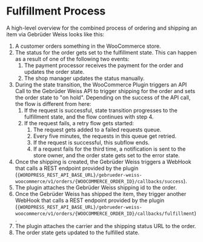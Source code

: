 # Fulfillment Process
A high-level overview for the combined process of ordering and shipping an item via Gebrüder Weiss looks like this:

1) A customer orders something in the WooCommerce store.
2) The status for the order gets set to the fulfillment state. This can happen as a result of one of the following two events:
   1) The payment processor receives the payment for the order and updates the order state.
   2) The shop manager updates the status manually.
3) During the state transition, the WooCommerce Plugin triggers an API Call to the Gebrüder Weiss API to trigger shipping for the order and sets the order state to "on hold". Depending on the success of the API call, the flow is different from here:
   1) If the request is successful, state transition progresses to the fulfillment state, and the flow continues with step 4.
   2) If the request fails, a retry flow gets started:
      1) The request gets added to a failed requests queue.
      2) Every five minutes, the requests in this queue get retried.
      3) If the request is successful, this subflow ends.
      4) If a request fails for the third time, a notification is sent to the store owner, and the order state gets set to the error state.
4) Once the shipping is created, the Gebrüder Weiss triggers a WebHook that calls a REST endpoint provided by the plugin (`{WORDPRESS_REST_API_BASE_URL}/gebrueder-weiss-woocommerce/v1/orders/{WOOCOMMERCE_ORDER_ID}/callbacks/success`).
5) The plugin attaches the Gebrüder Weiss shipping id to the order.
6) Once the Gebrüder Weiss has shipped the item, they trigger another WebHook that calls a REST endpoint provided by the plugin (`{WORDPRESS_REST_API_BASE_URL}/gebrueder-weiss-woocommerce/v1/orders/{WOOCOMMERCE_ORDER_ID}/callbacks/fulfillment`).
7) The plugin attaches the carrier and the shipping status URL to the order.
8) The order state gets updated to the fulfilled state.
